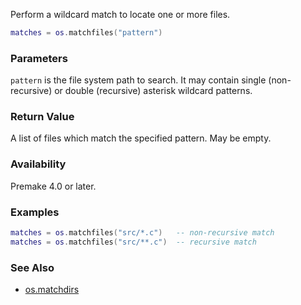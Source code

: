 Perform a wildcard match to locate one or more files.

```lua
matches = os.matchfiles("pattern")
```

### Parameters ###

`pattern` is the file system path to search. It may contain single (non-recursive) or double (recursive) asterisk wildcard patterns.



### Return Value ###

A list of files which match the specified pattern. May be empty.


### Availability ###

Premake 4.0 or later.


### Examples ###

```lua
matches = os.matchfiles("src/*.c")   -- non-recursive match
matches = os.matchfiles("src/**.c")  -- recursive match
```


### See Also ###

* [os.matchdirs](os.matchdirs.md)
